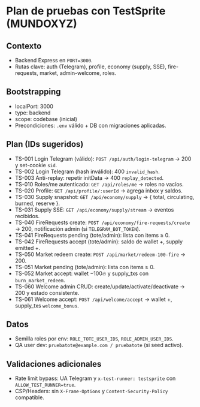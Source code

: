 # Plan de pruebas con TestSprite (MUNDOXYZ)

## Contexto
- Backend Express en `PORT=3000`.
- Rutas clave: auth (Telegram), profile, economy (supply, SSE), fire-requests, market, admin-welcome, roles.

## Bootstrapping
- localPort: 3000
- type: backend
- scope: codebase (inicial)
- Precondiciones: `.env` válido + DB con migraciones aplicadas.

## Plan (IDs sugeridos)
- TS-001 Login Telegram (válido): `POST /api/auth/login-telegram` → 200 y set-cookie `sid`.
- TS-002 Login Telegram (hash inválido): 400 `invalid_hash`.
- TS-003 Anti-replay: repetir initData → 400 `replay_detected`.
- TS-010 Roles/me autenticado: `GET /api/roles/me` → roles no vacíos.
- TS-020 Profile: `GET /api/profile/:userId` → agrega inbox y saldos.
- TS-030 Supply snapshot: `GET /api/economy/supply` → { total, circulating, burned, reserve }.
- TS-031 Supply SSE: `GET /api/economy/supply/stream` → eventos recibidos.
- TS-040 FireRequests create: `POST /api/economy/fire-requests/create` → 200, notificación admin (si `TELEGRAM_BOT_TOKEN`).
- TS-041 FireRequests pending (tote/admin): lista con items ≥ 0.
- TS-042 FireRequests accept (tote/admin): saldo de wallet +, supply emitted +.
- TS-050 Market redeem create: `POST /api/market/redeem-100-fire` → 200.
- TS-051 Market pending (tote/admin): lista con items ≥ 0.
- TS-052 Market accept: wallet −100🔥 y supply_txs con `burn_market_redeem`.
- TS-060 Welcome admin CRUD: create/update/activate/deactivate → 200 y estado consistente.
- TS-061 Welcome accept: `POST /api/welcome/accept` → wallet +, supply_txs `welcome_bonus`.

## Datos
- Semilla roles por env: `ROLE_TOTE_USER_IDS`, `ROLE_ADMIN_USER_IDS`.
- QA user dev: `pruebatote@example.com / pruebatote` (si seed activo).

## Validaciones adicionales
- Rate limit bypass: UA Telegram y `x-test-runner: testsprite` con `ALLOW_TEST_RUNNER=true`.
- CSP/Headers: sin `X-Frame-Options` y `Content-Security-Policy` compatible.
